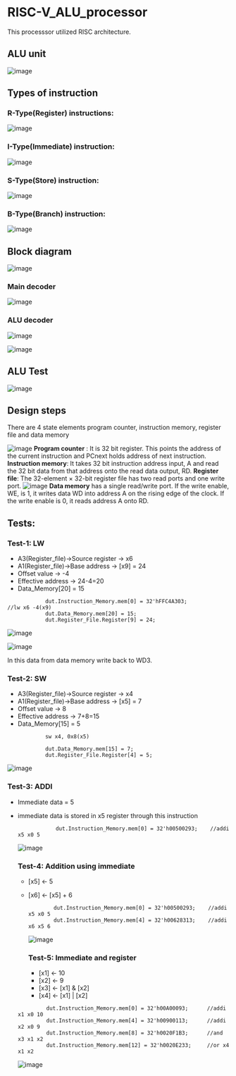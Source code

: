 # RISC-V_ALU_processor
This processsor utilized RISC architecture.

## ALU unit
![image](https://github.com/Sourabhsinghchouhan/Single_cycle_ALU/assets/145453605/5ad433bd-a6dc-4523-863e-202af229ee03)

## Types of instruction

### R-Type(Register) instructions:
![image](https://github.com/Sourabhsinghchouhan/Single_cycle_ALU/assets/145453605/633ead17-5e6f-40c8-89ce-4a599ff7c3cb)
### I-Type(Immediate) instruction:
![image](https://github.com/Sourabhsinghchouhan/Single_cycle_ALU/assets/145453605/dbd62333-0d29-49ba-9032-e37674e6fe08)
### S-Type(Store) instruction:
![image](https://github.com/Sourabhsinghchouhan/Single_cycle_ALU/assets/145453605/1644b80e-4aa5-4119-acc2-07af9b2214ba)
### B-Type(Branch) instruction:
![image](https://github.com/Sourabhsinghchouhan/Single_cycle_ALU/assets/145453605/5f8a1c50-57b0-464c-a39c-b9fba5ff28dd)
## Block diagram
![image](https://github.com/Sourabhsinghchouhan/Single_cycle_ALU/assets/145453605/e1127915-6b2e-4b0a-a661-5fe13fdfe123)
### Main decoder
![image](https://github.com/Sourabhsinghchouhan/Single_cycle_ALU/assets/145453605/060c096e-3d18-47c0-aacf-fa46652a5b6f)
### ALU decoder
![image](https://github.com/Sourabhsinghchouhan/Single_cycle_ALU/assets/145453605/899a716b-581d-4718-8a3d-3f26464467ec)

![image](https://github.com/Sourabhsinghchouhan/Single_cycle_ALU/assets/145453605/968055bb-dc79-4ec0-8319-4c32f4ba66ed)

## ALU Test
![image](https://github.com/Sourabhsinghchouhan/Single_cycle_ALU/assets/145453605/24ce73c5-9871-43d1-95c1-b5464ce1f8f6)

## Design steps
There are 4 state elements program counter, instruction memory, register file and data memory

![image](https://github.com/Sourabhsinghchouhan/Single_cycle_ALU/assets/145453605/956928dd-d6cc-4bf1-8ef0-34cf50dd7b7c)
**Program counter** : It is 32 bit register. This points the address of the current instruction and PCnext holds address of next instruction.
**Instruction memory**: It takes 32 bit instruction address input, A and read the 32 bit data from that address onto the read data output, RD.
**Register file**: The 32-element × 32-bit register file has two read ports and one write port.
![image](https://github.com/Sourabhsinghchouhan/Single_cycle_ALU/assets/145453605/968055bb-dc79-4ec0-8319-4c32f4ba66ed)
**Data memory** has a single read/write port. If the write enable, WE, is 1, it writes data
WD into address A on the rising edge of the clock. If the write enable is 0, it reads address A
onto RD.
## Tests:


### Test-1: LW

* A3(Register_file)->Source register -> x6
* A1(Register_file)->Base address -> [x9] = 24
* Offset value -> -4
* Effective address -> 24-4=20
* Data_Memory[20] = 15

```
            dut.Instruction_Memory.mem[0] = 32'hFFC4A303;            //lw x6 -4(x9)
            dut.Data_Memory.mem[20] = 15;
            dut.Register_File.Register[9] = 24;
```

![image](https://github.com/Sourabhsinghchouhan/Single_cycle_ALU/assets/145453605/84662f07-4278-4d4f-b098-6e40f71aa091)

![image](https://github.com/Sourabhsinghchouhan/Single_cycle_ALU/assets/145453605/db2e31db-155a-40c9-9ea2-5f1567d54784)

In this data from data memory write back to WD3.
### Test-2: SW
* A3(Register_file)->Source register -> x4
* A1(Register_file)->Base address -> [x5] = 7
* Offset value -> 8
* Effective address -> 7+8=15
* Data_Memory[15] = 5
```
            sw x4, 0x8(x5)
```

```         dut.Instruction_Memory.mem[1] = 32'h0042A423;
            dut.Data_Memory.mem[15] = 7;
            dut.Register_File.Register[4] = 5;
```
![image](https://github.com/Sourabhsinghchouhan/Single_cycle_ALU/assets/145453605/432f7acb-8223-4d62-a389-6dedb37616ba)

### Test-3: ADDI
* Immediate data = 5
* immediate data is stored in x5 register through this instruction

  ```
              dut.Instruction_Memory.mem[0] = 32'h00500293;    //addi x5 x0 5
  ```
  
  ![image](https://github.com/Sourabhsinghchouhan/Single_cycle_ALU/assets/145453605/57035984-6edb-4952-9da3-09253908daa7)

  ### Test-4: Addition using immediate
  * [x5] <- 5
  * [x6] <- [x5] + 6
    
    ```
            dut.Instruction_Memory.mem[0] = 32'h00500293;    //addi x5 x0 5
            dut.Instruction_Memory.mem[4] = 32'h00628313;    //addi x6 x5 6
    ```
    ![image](https://github.com/Sourabhsinghchouhan/Single_cycle_ALU/assets/145453605/c70d52cd-4e54-4c4c-becf-a81a53443869)

    ### Test-5: Immediate and register
    * [x1] <- 10
    * [x2] <- 9
    * [x3] <- [x1] & [x2]
    * [x4] <- [x1] | [x2]
 
   ```
            dut.Instruction_Memory.mem[0] = 32'h00A00093;      //addi x1 x0 10
            dut.Instruction_Memory.mem[4] = 32'h00900113;      //addi x2 x0 9
            dut.Instruction_Memory.mem[8] = 32'h0020F1B3;      //and x3 x1 x2
            dut.Instruction_Memory.mem[12] = 32'h0020E233;     //or x4 x1 x2
   ```    
    ![image](https://github.com/Sourabhsinghchouhan/Single_cycle_ALU/assets/145453605/f662451e-5fd4-41e9-8c9e-687047319ebe)

  
